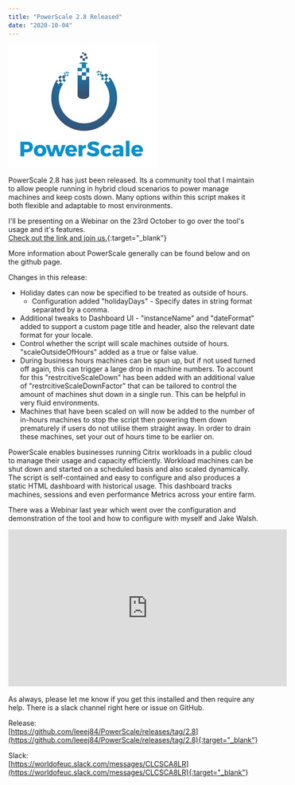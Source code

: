 ```yaml
---
title: "PowerScale 2.8 Released"
date: "2020-10-04"
---
```


![](images/053019_2115_CommunityPr1.jpg)

PowerScale 2.8 has just been released. Its a community tool that I maintain to allow people running in hybrid cloud scenarios to power manage machines and keep costs down. Many options within this script makes it both flexible and adaptable to most environments.

I'll be presenting on a Webinar on the 23rd October to go over the tool's usage and it's features.  
[Check out the link and join us.](https://www.mycugc.org/events/event-description?CalendarEventKey=b1cce94a-3bd3-4ba4-a062-3e29ba9920d6&Home=%2fevents%2fcalendar){:target="_blank"}

More information about PowerScale generally can be found below and on the github page.

Changes in this release:

- Holiday dates can now be specified to be treated as outside of hours.
    - Configuration added "holidayDays" - Specify dates in string format separated by a comma.
- Additional tweaks to Dashboard UI - "instanceName" and "dateFormat" added to support a custom page title and header, also the relevant date format for your locale.
- Control whether the script will scale machines outside of hours. "scaleOutsideOfHours" added as a true or false value.
- During business hours machines can be spun up, but if not used turned off again, this can trigger a large drop in machine numbers. To account for this "restrcitiveScaleDown" has been added with an additional value of "restrcitiveScaleDownFactor" that can be tailored to control the amount of machines shut down in a single run. This can be helpful in very fluid environments.
- Machines that have been scaled on will now be added to the number of in-hours machines to stop the script then powering them down prematurely if users do not utilise them straight away. In order to drain these machines, set your out of hours time to be earlier on.

PowerScale enables businesses running Citrix workloads in a public cloud to manage their usage and capacity efficiently. Workload machines can be shut down and started on a scheduled basis and also scaled dynamically.  
The script is self-contained and easy to configure and also produces a static HTML dashboard with historical usage. This dashboard tracks machines, sessions and even performance Metrics across your entire farm.  
  
There was a Webinar last year which went over the configuration and demonstration of the tool and how to configure with myself and Jake Walsh.

<iframe width="560" height="315" src="https://www.youtube.com/embed/ThvEwn1SMFM" title="YouTube video player" frameborder="0" allow="accelerometer; autoplay; clipboard-write; encrypted-media; gyroscope; picture-in-picture; web-share" allowfullscreen></iframe>

As always, please let me know if you get this installed and then require any help. There is a slack channel right here or issue on GitHub.

Release:  
[https://github.com/leeej84/PowerScale/releases/tag/2.8](https://github.com/leeej84/PowerScale/releases/tag/2.8){:target="_blank"}

Slack:  
[https://worldofeuc.slack.com/messages/CLCSCA8LR](https://worldofeuc.slack.com/messages/CLCSCA8LR){:target="_blank"}
